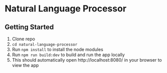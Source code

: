 # Natural Language Processor

## Getting Started

1. Clone repo
2. `cd natural-language-processor`
3. Run `npm install` to install the node modules
4. Run `npm run build:dev` to build and run the app locally
5. This should automatically open http://localhost:8080/ in your browser to view the app
